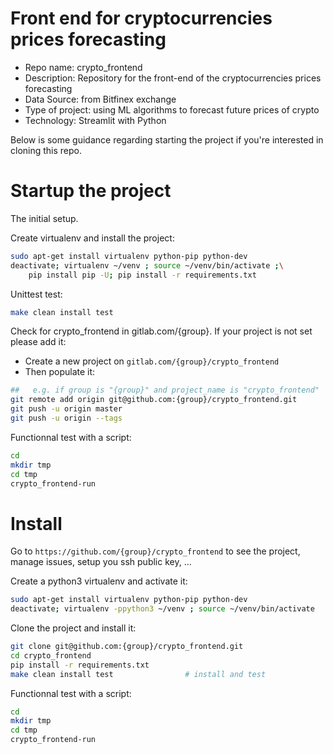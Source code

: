 # Front end for cryptocurrencies prices forecasting
- Repo name: crypto_frontend
- Description: Repository for the front-end of the cryptocurrencies prices forecasting
- Data Source: from Bitfinex exchange
- Type of project: using ML algorithms to forecast future prices of crypto
- Technology: Streamlit with Python

Below is some guidance regarding starting the project if you're interested in cloning this repo. 

# Startup the project

The initial setup.

Create virtualenv and install the project:
```bash
sudo apt-get install virtualenv python-pip python-dev
deactivate; virtualenv ~/venv ; source ~/venv/bin/activate ;\
    pip install pip -U; pip install -r requirements.txt
```

Unittest test:
```bash
make clean install test
```

Check for crypto_frontend in gitlab.com/{group}.
If your project is not set please add it:

- Create a new project on `gitlab.com/{group}/crypto_frontend`
- Then populate it:

```bash
##   e.g. if group is "{group}" and project_name is "crypto_frontend"
git remote add origin git@github.com:{group}/crypto_frontend.git
git push -u origin master
git push -u origin --tags
```

Functionnal test with a script:

```bash
cd
mkdir tmp
cd tmp
crypto_frontend-run
```

# Install

Go to `https://github.com/{group}/crypto_frontend` to see the project, manage issues,
setup you ssh public key, ...

Create a python3 virtualenv and activate it:

```bash
sudo apt-get install virtualenv python-pip python-dev
deactivate; virtualenv -ppython3 ~/venv ; source ~/venv/bin/activate
```

Clone the project and install it:

```bash
git clone git@github.com:{group}/crypto_frontend.git
cd crypto_frontend
pip install -r requirements.txt
make clean install test                # install and test
```
Functionnal test with a script:

```bash
cd
mkdir tmp
cd tmp
crypto_frontend-run
```
